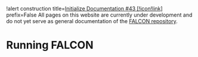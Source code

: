 !alert construction title=[Initialize Documentation #43 [!icon!link]](https://github.com/idaholab/falcon/issues/43) prefix=False
All pages on this website are currently under development and do not yet serve as general documentation of the [FALCON repository](https://github.com/idaholab/falcon).

# Running FALCON
